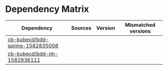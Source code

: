 # Dependency Matrix

Dependency | Sources | Version | Mismatched versions
---------- | ------- | ------- | -------------------
[cb-kubecd/bdd-spring-1582835008](https://github.com/cb-kubecd/bdd-spring-1582835008.git) |  | []() | 
[cb-kubecd/bdd-nh-1582836111](https://github.com/cb-kubecd/bdd-nh-1582836111.git) |  | []() | 
